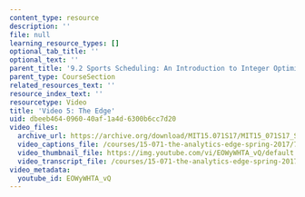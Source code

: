 ```yaml
---
content_type: resource
description: ''
file: null
learning_resource_types: []
optional_tab_title: ''
optional_text: ''
parent_title: '9.2 Sports Scheduling: An Introduction to Integer Optimization '
parent_type: CourseSection
related_resources_text: ''
resource_index_text: ''
resourcetype: Video
title: 'Video 5: The Edge'
uid: dbeeb464-0960-40af-1a4d-6300b6cc7d20
video_files:
  archive_url: https://archive.org/download/MIT15.071S17/MIT15_071S17_Session_9.2.09_300k.mp4
  video_captions_file: /courses/15-071-the-analytics-edge-spring-2017/79573a56f8075790840efa7a510fec55_EOWyWHTA_vQ.vtt
  video_thumbnail_file: https://img.youtube.com/vi/EOWyWHTA_vQ/default.jpg
  video_transcript_file: /courses/15-071-the-analytics-edge-spring-2017/54d6c1ffe3ffa4966b98856e0ee25ba9_EOWyWHTA_vQ.pdf
video_metadata:
  youtube_id: EOWyWHTA_vQ
---
```

